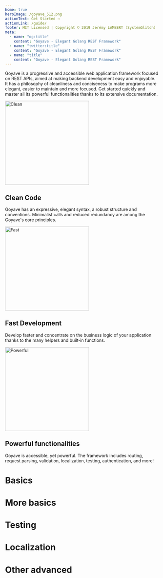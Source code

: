 ```yaml
---
home: true
heroImage: /goyave_512.png
actionText: Get Started →
actionLink: /guide/
footer: MIT Licensed | Copyright © 2019 Jérémy LAMBERT (SystemGlitch)
meta:
  - name: "og:title"
    content: "Goyave - Elegant Golang REST Framework"
  - name: "twitter:title"
    content: "Goyave - Elegant Golang REST Framework"
  - name: "title"
    content: "Goyave - Elegant Golang REST Framework"
---
```


<p class="center">
Goyave is a progressive and accessible web application framework focused on REST APIs, aimed at making backend development easy and enjoyable. It has a philosophy of cleanliness and conciseness to make programs more elegant, easier to maintain and more focused. Get started quickly and master all its powerful functionalities thanks to its extensive documentation.
</p>

<div class="features">
   <div class="feature" id="feature-clean">
      <img :src="$withBase('/undraw_code_typing_7jnv.svg')" width="275" alt="Clean">
      <div>
         <h2>Clean Code</h2>
         <p>Goyave has an expressive, elegant syntax, a robust structure and conventions. Minimalist calls and reduced redundancy are among the Goyave's core principles.</p>
      </div>
   </div>
   <div class="feature" id="feature-fast">
      <img :src="$withBase('/undraw_speed_test_wxl0.svg')" width="275" alt="Fast">
      <div>
         <h2>Fast Development</h2>
         <p>Develop faster and concentrate on the business logic of your application thanks to the many helpers and built-in functions.</p>
      </div>
   </div>
   <div class="feature" id="feature-powerful">
      <img :src="$withBase('/undraw_upgrade_06a0.svg')" width="275" alt="Powerful">
      <div>
         <h2>Powerful functionalities</h2>
         <p>Goyave is accessible, yet powerful. The framework includes routing, request parsing, validation, localization, testing, authentication, and more!</p>
      </div>
   </div>
</div>

<h1>Basics</h1>
<div>
  <slot-helper :tabs="['Hello world from scratch', 'Configuration', 'Environment', 'Routing']">
    <template #slot-desc-0>
      <div class="text">
        <p>
          The example beside shows a basic <code>Hello world</code> application using Goyave.
        </p>
      </div>
    </template>
    <template #slot-desc-1>
      <div class="text">
        <p>
          To configure your application, use the <code>config.json</code> file at your project's root. 
          If you are using the template project, copy <code>config.example.json</code> to <code>config.json</code>. The code beside is an example
          of configuration for a local development environment. If this config file misses some config entries, the default values will be used.
        </p>  
      </div>
    </template>
    <template #slot-desc-2>
      <div class="text">
        <p>
          All entries are validated. That means that the application will not start if you provided an invalid value in your config (for example if the specified port is not a number). 
          That also means that a goroutine trying to change a config entry with the incorrect type will panic. 
          Entries can be registered with a default value, their type and authorized values from any package.
        </p>
        <p>
          <a href="https://goyave.dev/guide/configuration.html" class="test">Learn more</a>
        </p>
      </div>
    </template>
    <template #slot-desc-3>
      <div class="text">
        <p>
          Routes definition is the action of associating a URI, sometimes having parameters, with a handler which will process the request and respond to it.
        </p>
        <p>
          Routes are defined in routes registrer functions. The main route registrer is passed to <code>goyave.Start()</code> and is executed automatically with a newly created root-level router.
        </p>
        <p>
          URIs can have parameters, defined using the format <code>{name}</code> or <code>{name:pattern}</code>. If a regular expression pattern is not defined, the matched variable will be anything until the next slash.
        </p>
        <p>
          Route parameters can be retrieved as a <code>map[string]string</code> in handlers using the request's <code>Params</code> attribute.
        </p>
        <p>
          <a href="https://goyave.dev/guide/basics/routing.html">Learn more</a>
        </p>  
      </div>
    </template>
    <template #slot-code-0>

  ```go
  import "goyave.dev/goyave/v3"

  func registerRoutes(router *goyave.Router) {
    router.Get("/hello", func(response *goyave.Response, request *goyave.Request) {
    response.String(http.StatusOK, "Hello world!")
    })
  }

  func main() {
    if err := goyave.Start(registerRoutes); err != nil {
      os.Exit(err.(*goyave.Error).ExitCode)
    }
  }
  ```

  </template>
  <template #slot-code-1>

  ```json
  {
    "app": {
      "name": "goyave_template",
      "environment": "localhost",
      "debug": true,
      "defaultLanguage": "en-US"
    },
      "server": {
      "host": "127.0.0.1",
      "maintenance": false,
      "protocol": "http",
      "domain": "",
      "port": 8080,
      "httpsPort": 8081,
      "timeout": 10,
      "maxUploadSize": 10
    },
      "database": {
      "connection": "mysql",
      "host": "127.0.0.1",
      "port": 3306,
      "name": "goyave",
      "username": "root",
      "password": "root",
      "options": "charset=utf8mb4&collation=utf8mb4_general_ci&parseTime=true&loc=Local",
      "maxOpenConnections": 20,
      "maxIdleConnections": 20,
      "maxLifetime": 300,
      "autoMigrate": false
    }
  }
  ```

  </template>
  <template #slot-code-2>
  
  ```go
  config.GetString("app.name") // "goyave"
  config.GetBool("app.debug") // true
  config.GetInt("server.port") // 80
  config.Has("app.name") // true
  
  // Setting a value:
  config.Set("app.name", "my awesome app")
  
  // Using environment variables:
  {
    "database": {
      "host": "${DB_HOST}"
      }
  }
  ```

  </template>
  <template #slot-code-3>
  
  ```go
  func Register(router *goyave.Router) {
    // Register your routes here

    // With closure, not recommended
    router.Get("/hello", func(response *goyave.Response, r *goyave.Request) {
      response.String(http.StatusOK, "Hi!")
    })

    router.Get("/hello", myHandlerFunction)
    router.Post("/user", user.Register).Validate(user.RegisterRequest)
    router.Route("PUT|PATCH", "/user", user.Update).Validate(user.UpdateRequest)
    router.Route("POST", "/product", product.Store).Validate(product.StoreRequest).Middleware(middleware.Trim)
  }

  // define the URIs
  router.Get("/product/{key}", product.Show)
  router.Get("/product/{id:[0-9]+}", product.ShowById)
  router.Get("/category/{category}/{id:[0-9]+}", category.Show)

  // retrieve parameters as map[string]string
  func myHandlerFunction(response *goyave.Response, request *goyave.Request) {
      category := request.Params["category"]
      id, _ := strconv.Atoi(request.Params["id"])
      //...
    }

  }
  ```

  </template>
  </slot-helper>
</div>

<h1>More basics</h1>
<div>
  <slot-helper :tabs="['Controller', 'Middleware', 'Validation', 'Database']" background="bg-blue">
    <template #slot-desc-0>
      <div class="text">
        <p>
          Controllers are files containing a collection of Handlers related to a specific feature. Each feature should have its own package. 
          For example, if you have a controller handling user registration, user profiles, etc, you should create a <code>http/controller/user</code> package. 
          Creating a package for each feature has the advantage of cleaning up route definitions a lot and helps keeping a clean structure for your project.
        </p>
        <p>
          A <code>Handler</code> is a <code>func(*goyave.Response, *goyave.Request)</code>. The first parameter lets you write a response, and the second contains all the information extracted from the raw incoming request.
        </p>
        <p>
           Handlers receive a <code>goyave.Response</code> and a <code>goyave.Request</code> as parameters.
           <code>goyave.Request</code> can give you a lot of information about the incoming request, such as its headers, cookies, or body. 
           Learn more <a href="https://goyave.dev/guide/basics/requests.html">here</a>.
        </p>
        <p>
            <code>goyave.Response</code> implements <code>http.ResponseWriter</code> and is used to write a response. If you didn't write anything before the request lifecycle ends, <code>204 No Content</code> is automatically written. Learn everything about reponses <a href="https://goyave.dev/guide/basics/responses.html">here</a>.
        </p>
        <p>
          Let's take a very simple CRUD as an example beside for a controller definition : http/controller/product/product.go.
        </p>  
        <p>
          <a href="https://goyave.dev/guide/basics/controllers.html">Learn more</a>
        </p>
      </div>
    </template>
    <template #slot-desc-1>
      <div class="text">
       <p>
         Middleware are handlers executed before the controller handler. They are a convenient way to filter, intercept or alter HTTP requests entering your application. 
         For example, middleware can be used to authenticate users. 
         If the user is not authenticated, a message is sent to the user even before the controller handler is reached. However, if the user is authenticated, the middleware will pass to the next handler. Middleware can also be used to sanitize user inputs, by trimming strings for example, to log all requests into a log file, to automatically add headers to all your responses, etc.
        </p>  
        <p>
         To assign a middleware to a router, use the <code>router.Middleware()</code> function. Many middleware can be assigned at once. 
         The assignment order is important as middleware will be executed in order.
        </p>
        <p>Learn more about middleware in the <a href="https://goyave.dev/guide/basics/middleware.html">documentation</a>.</p>
      </div>
    </template>
    <template #slot-desc-2>
      <div class="text">
        <p>Goyave provides a powerful, yet easy way to validate all incoming data, no matter its type or its format, thanks to a large number of validation rules.</p>
        <p>Incoming requests are validated using rules set, which associate rules with each expected field in the request.</p>
        <p>Validation rules can alter the raw data. That means that when you validate a field to be number, if the validation passes, you are ensured that the data you'll be using in your controller handler is a <code>float64</code>. 
        Or if you're validating an IP, you get a net.IP object.</p>
        <p>Validation is automatic. You just have to define a rules set and assign it to a route. When the validation doesn't pass, the request is stopped and the validation errors messages are sent as a response.</p>
        <p>
        Rule sets are defined in the same package as the controller, typically in a separate file named <code>request.go</code>. Rule sets are named after the name of the controller handler they will be used with, and end with <code>Request</code>. 
        For example, a rule set for the <code>Store</code> handler will be named <code>StoreRequest</code>. If a rule set can be used for multiple handlers, consider using a name suited for all of them. 
        The rules for a store operation are often the same for update operations, so instead of duplicating the set, create one unique set called <code>UpsertRequest</code>.
        </p>
        <p>Example: (<code>http/controller/product/request.go</code>)</p>
        <p>
          <a href="https://goyave.dev/guide/basics/validation.html">Learn more</a>
        </p>
      </div>
    </template>
    <template #slot-desc-3>
      <div class="text">
        <p>Most web applications use a database. In this section, we are going to see how Goyave applications can query a database, using the awesome <a href="https://gorm.io/">Gorm ORM</a>.</p>
        <p>Database connections are managed by the framework and are long-lived. When the server shuts down, the database connections are closed automatically. So you don't have to worry about creating, closing or refreshing database connections in your application.</p>
        <p>Very few code is required to get started with databases. There are some <a href="https://goyave.dev/guide/configuration.html#configuration-reference">configuration</a> options that you need to change though:</p>
          <ul>
            <li><code>database.connection</code></li>
            <li><code>database.host</code></li>
            <li><code>database.port</code></li>
            <li><code>database.name</code></li>
            <li><code>database.username</code></li>
            <li><code>database.password</code></li>
            <li><code>database.options</code></li>
            <li><code>database.maxOpenConnection</code></li>
            <li><code>database.maxIdleConnection</code></li>
            <li><code>database.maxLifetime</code></li>
          </ul>
        <p>
          Models are usually just normal Golang structs, basic Go types, or pointers of them. <code>sql.Scanner</code> and <code>driver.Valuer</code> interfaces are also supported.
        </p>  
        <p>
          <a href="https://goyave.dev/guide/basics/database.html">Learn more</a>
        </p>
      </div>
    </template>
  <template #slot-code-0>

  ```go
  func Index(response *goyave.Response, request *goyave.Request) {
    products := []model.Product{}
    result := database.Conn().Find(&products)
    if response.HandleDatabaseError(result) {
      response.JSON(http.StatusOK, products)
    }
  }

  func Show(response *goyave.Response, request *goyave.Request) {
    product := model.Product{}
    result := database.Conn().First(&product, request.Params["id"])
    if response.HandleDatabaseError(result) {
      response.JSON(http.StatusOK, product)
    }
  }

  func Store(response *goyave.Response, request *goyave.Request) {
    product := model.Product{
      Name:  request.String("name"),
      Price: request.Numeric("price"),
    }
    if err := database.Conn().Create(&product).Error; err != nil {
      response.Error(err)
    } else {
      response.JSON(http.StatusCreated, map[string]uint{"id": product.ID})
    }
  }

  func Update(response *goyave.Response, request *goyave.Request) {
    product := model.Product{}
    db := database.Conn()
    result := db.Select("id").First(&product, request.Params["id"])
    if response.HandleDatabaseError(result) {
      if err := db.Model(&product).Update("name", request.String("name")).Error; err != nil {
        response.Error(err)
      }
    }
  }

  func Destroy(response *goyave.Response, request *goyave.Request) {
    product := model.Product{}
    db := database.Conn()
    result := db.Select("id").First(&product, request.Params["id"])
    if response.HandleDatabaseError(result) {
      if err := db.Delete(&product).Error; err != nil {
        response.Error(err)
      }
    }
  }
  ```

  </template>
  <template #slot-code-1>
  
  ```go
  func MyCustomMiddleware(next goyave.Handler) goyave.Handler {
    return func(response *goyave.Response, request *goyave.Request) {
      // Do something
      next(response, request) // Pass to the next handler
    }
  }

  // assign a route
  router.Middleware(middleware.MyCustomMiddleware)
  ```

  </template>
  <template #slot-code-2>
  
  ```go
  var (
    StoreRequest validation.RuleSet = validation.RuleSet{
      "name":  {"required", "string", "between:3,50"},
      "price": {"required", "numeric", "min:0.01"},
      "image": {"nullable", "file", "image", "max:2048", "count:1"},
    }
  // ...

  // assign validation to your routes
  router.Post("/product", product.Store).Validate(product.StoreRequest)
  ```

  </template>
  <template #slot-code-3>

  ```go
  user := model.User{}
  db := database.Conn()
  db.First(&user)
  fmt.Println(user)

  // Model example
  func init() {
    database.RegisterModel(&User{})
  }

  type User struct {
    gorm.Model
    Name         string
    Age          sql.NullInt64
    Birthday     *time.Time
    Email        string  `gorm:"type:varchar(100);uniqueIndex"`
    Role         string  `gorm:"size:255"` // set field size to 255
    MemberNumber *string `gorm:"unique;not null"` // set member number to unique and not null
    Num          int     `gorm:"autoIncrement"` // set num to auto incrementable
    Address      string  `gorm:"index:addr"` // create index with name `addr` for address
    IgnoreMe     int     `gorm:"-"` // ignore this field
  }
  ```

  </template>
  </slot-helper>
</div>

<h1>Testing</h1>
<div>
  <slot-helper :tabs="['API TestSuite', 'TestSuite response body', 'More features']" background="bg-red">
    <template #slot-desc-0>
      <div class="text">
        <p>
          Goyave provides an API which is an extension of <a href="https://github.com/stretchr/testify">testify</a>. <code>goyave.TestSuite</code> inherits from testify's <code>suite.Suite</code>, and sets up the environment for you. That means:
        </p>
        <ul>
          <li><code>GOYAVE_ENV</code> environment variable is set to test and restored to its original value when the suite is done.</li>
          <li>All tests are run using your project's root as working directory. This directory is determined by the presence of a <code>go.mod</code> file.</li>
          <li>Config and language files are loaded before the tests start. As the environment is set to <code>test</code>, you need a <code>config.test.json</code> in the root directory of your project.</li>
        </ul>
        <p>This setup is done by the function <code>goyave.RunTest</code>, so you shouldn't run your test suites using testify's <code>suite.Run()</code> function.</p>
        <p>The example beside is a functional test and would be located in the test package.</p>
      </div>
    </template>
    <template #slot-desc-1>
      <div class="text">
        <p>When writing functional tests, you can retrieve the response body easily using <code>suite.GetBody(response)</code>.</p>
      </div>
    </template>
    <template #slot-desc-2>
      <div class="text">
        <p>
          The testing API has many more features such as record generators, factories, database helpers, a middleware tester, support for multipart and file uploads...
        </p>
        <p><a href="https://goyave.dev/guide/advanced/testing.html">Learn more</a>.</p>
      </div>
    </template>
    <template #slot-code-0>

  ```go
  import (
    "github.com/username/projectname/http/route"
    "goyave.dev/goyave/v3"
  )

  type CustomTestSuite struct {
    goyave.TestSuite
  }

  func (suite *CustomTestSuite) TestHello() {
    suite.RunServer(route.Register, func() {
      resp, err := suite.Get("/hello", nil)
      suite.Nil(err)
      suite.NotNil(resp)
      if resp != nil {
        defer resp.Body.Close()
        suite.Equal(200, resp.StatusCode)
        suite.Equal("Hi!", string(suite.GetBody(resp)))
      }
    })
  }

  func TestCustomSuite(t *testing.T) {
    goyave.RunTest(t, new(CustomTestSuite))
  }
  ```

  </template>
  <template #slot-code-1>

  ```go
  resp, err := suite.Get("/get", nil)
    suite.Nil(err)
    if err == nil {
      defer resp.Body.Close()
      suite.Equal("response content", string(suite.GetBody(resp)))
    }
  ```

  </template>
  <template #slot-code-2>

  ```go
  // URL-encoded requests
  headers := map[string]string{"Content-Type": "application/x-www-form-urlencoded; param=value"}
  resp, err := suite.Post("/product", headers, strings.NewReader("field=value"))
  suite.Nil(err)
  if err == nil {
    defer resp.Body.Close()
    suite.Equal("response content", string(suite.GetBody(resp)))
  }

  // JSON requests
  headers := map[string]string{"Content-Type": "application/json"}
  body, _ := json.Marshal(map[string]interface{}{"name": "Pizza", "price": 12.5})
  resp, err := suite.Post("/product", headers, bytes.NewReader(body))
  suite.Nil(err)
  if err == nil {
    defer resp.Body.Close()
    suite.Equal("response content", string(suite.GetBody(resp)))
  }

  // Testing JSON response
  suite.RunServer(route.Register, func() {
  resp, err := suite.Get("/product", nil)
  suite.Nil(err)
    if err == nil {
      defer resp.Body.Close()
      json := map[string]interface{}{}
      err := suite.GetJSONBody(resp, &json)
      suite.Nil(err)
      if err == nil { // You should always check parsing error before continuing.
        suite.Equal("value", json["field"])
        suite.Equal(float64(42), json["number"])
      }
    }
  })
  ```

  </template>
  </slot-helper>
</div>

<h1>Localization</h1>
<div>
  <slot-helper :tabs="['Language & directory', 'JSON files', 'Handling localization']" background="bg-blue">
    <template #slot-desc-0>
      <div class="text">
        <p>The Goyave framework provides a convenient way to support multiple languages within your application. Out of the box, Goyave only provides the <code>en-US</code> language.</p>
        <p>Language files are stored in the <code>resources/lang</code> directory.</p>
      </div>
    </template>
    <template #slot-desc-1>
      <div class="text">
        <p>
          The <code>fields.json</code> file contains the field names translations and their rule-specific messages. Translating field names helps making more expressive messages instead of showing the technical field name to the user. 
          Rule-specific messages let you override a validation rule message for a specific field.
        </p>
        <p>The <code>locale.json</code> file contains all language lines that are not related to validation. This is the place where you should write the language lines for your user interface or for the messages returned by your controllers.</p>
        <p>
          The <code>rules.json</code> file contains the validation rules messages. These messages can have <a href="https://goyave.dev/guide/basics/validation.html#placeholders">placeholders</a>, which will be automatically replaced by the validator with dynamic values. 
          If you write custom validation rules, their messages shall be written in this file.
        </p>
      </div>
    </template>
    <template #slot-desc-2>
      <div class="text">
        <p>
          When an incoming request enters your application, the core language middleware checks if the Accept-Language header is set, and set the <code>goyave.Request</code>'s Lang attribute accordingly. Localization is handled automatically by the validator.
        </p>
        <p><a href="https://goyave.dev/guide/advanced/localization.html">Learn more</a></p>
      </div>
    </template>
    <template #slot-code-0>

  ```
  .
  └── resources
    └── lang
      └── en-US (language name)
        ├── fields.json (optional)
        ├── locale.json (optional)
        └── rules.json (optional)
  ```

  </template>
  <template #slot-code-1>

  ```json
  // fields.json
  {
    "email": {
    "name": "email address",
      "rules": {
        "required": "You must provide an :field."
      }
    }
  }
  // locale.json 
  {
    "product.created": "The product have been created with success.",
    "product.deleted": "The product have been deleted with success."
  }
  // rules.json
  {
    "integer": "The :field must be an integer.",
    "starts_with": "The :field must start with one of the following values: :values.",
    "same": "The :field and the :other must match."
  }
  ```

  </template>
  <template #slot-code-2>

  ```go
  func ControllerHandler(response *goyave.Response, request *goyave.Request) {
    response.String(http.StatusOK, lang.Get(request.Lang, "my-custom-message"))
  }
  ```

  </template>
  </slot-helper>
</div>

<h1>Other advanced</h1>
<div>
  <slot-helper :tabs="['Status handlers', 'CORS', 'Authentication']">
    <template #slot-desc-0>
      <div class="text">
        <p>
          Status handlers are regular handlers executed during the finalization step of the request's lifecycle if the response body is empty but a status code has been set. 
          Status handler are mainly used to implement a custom behavior for user or server errors (400 and 500 status codes).
        </p>
        <p>
          The exemple beside shows the file </ode>http/controller/status/status.go</code> (example of custom 404 error handling) and an exemple of the status handlers registered in the router.
        </p>
        <p>
          <a href="https://goyave.dev/guide/advanced/status-handlers.html">Learn more</a>
        </p>
      </div>
    </template>
    <template #slot-desc-1>
      <div class="text">
        <p>
          Goyave provides a built-in CORS module. CORS options are set on routers. If the passed options are not <code>nil</code>, the CORS core middleware is automatically added.
        </p>
        <p>
          CORS options should be defined before middleware and route definition. All of this router's sub-routers inherit CORS options by default. 
          If you want to remove the options from a sub-router, or use different ones, simply create another <code>cors.Options</code> object and assign it.
        </p>
        <p>
          <code>cors.Default()</code> can be used as a starting point for custom configuration.
        </p>
        <p>
          <a href="https://goyave.dev/guide/advanced/cors.html">Learn more</a>
        </p>
      </div>
    </template>
    <template #slot-desc-2>
      <div class="text">
        <p>
          Goyave provides a convenient and expandable way of handling authentication in your application. Authentication can be enabled when registering your routes (first example beside).
        </p>
        <p>
          Authentication is handled by a simple middleware calling an Authenticator. This middleware also needs a model, which will be used to fetch user information on a successful login.
        </p>
        <p>
          Authenticators use their model's struct fields tags to know which field to use for username and password. To make your model compatible with authentication, you must add the <code>auth:"username"</code> and <code>auth:"password"</code> tags.
        </p>
        <p>When a user is successfully authenticated on a protected route, its information is available in the controller handler, through the request <code>User</code> field.</p>
        <p>
          <a href="https://goyave.dev/guide/advanced/authentication.html">Learn more</a>
        </p>
      </div>
    </template>
    <template #slot-code-0>

  ```go
  // file http/controller/status/status.go
  package status

  import "goyave.dev/goyave/v3"

  func NotFound(response *goyave.Response, request *goyave.Request) {
    if err := response.RenderHTML(response.GetStatus(), "errors/404.html", nil); err != nil {
      response.Error(err)
    }
  }

  // Use "status.NotFound" for empty responses having status 404 or 405.
  router.StatusHandler(status.NotFound, 404)
  ```

  </template>
  <template #slot-code-1>

  ```go
  // built-in CORS module
  router.CORS(cors.Default())

  // CORS options
  options := cors.Default()
  options.AllowedOrigins = []string{"https://google.com", "https://images.google.com"}
  router.CORS(options)


  ```

  </template>
  <template #slot-code-2>

  ```go
  // enable authentication
  import "goyave.dev/goyave/v3/auth"
  //...
  authenticator := auth.Middleware(&model.User{}, &auth.BasicAuthenticator{})
  router.Middleware(authenticator)

  // Authenticator's model
  type User struct {
    gorm.Model
    Email    string `gorm:"type:char(100);uniqueIndex" auth:"username"`
    Name     string `gorm:"type:char(100)"`
    Password string `gorm:"type:char(60)" auth:"password"`
  }

  // Authenticator controller handler example
  func Hello(response *goyave.Response, request *goyave.Request) {
    user := request.User.(*model.User)
    response.String(http.StatusOK, "Hello " + user.Name)
  }
  ```

  </template>
  </slot-helper>
</div>